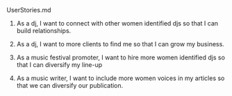 UserStories.md

1) As a dj, I want to connect with other women identified djs so that I can build relationships.

2) As a dj, I want to more clients to find me so that I can grow my business.

3) As a music festival promoter, I want to hire more women identified djs so that I can diversify my line-up

4) As a music writer, I want to include more women voices in my articles so that we can diversify our publication.